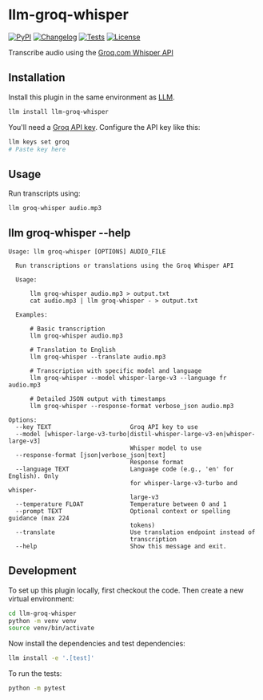 # llm-groq-whisper

[![PyPI](https://img.shields.io/pypi/v/llm-groq-whisper.svg)](https://pypi.org/project/llm-groq-whisper/)
[![Changelog](https://img.shields.io/github/v/release/simonw/llm-groq-whisper?include_prereleases&label=changelog)](https://github.com/simonw/llm-groq-whisper/releases)
[![Tests](https://github.com/simonw/llm-groq-whisper/actions/workflows/test.yml/badge.svg)](https://github.com/simonw/llm-groq-whisper/actions/workflows/test.yml)
[![License](https://img.shields.io/badge/license-Apache%202.0-blue.svg)](https://github.com/simonw/llm-groq-whisper/blob/main/LICENSE)

Transcribe audio using the [Groq.com Whisper API](https://console.groq.com/docs/speech-text)

## Installation

Install this plugin in the same environment as [LLM](https://llm.datasette.io/).
```bash
llm install llm-groq-whisper
```
You'll need a [Groq API key](https://console.groq.com/keys). Configure the API key like this:
```bash
llm keys set groq
# Paste key here
```
## Usage

Run transcripts using:
```bash
llm groq-whisper audio.mp3
```


## llm groq-whisper --help

<!-- [[[cog
import cog
from llm import cli
from click.testing import CliRunner
runner = CliRunner()
result = runner.invoke(cli.cli, ["groq-whisper", "--help"])
help = result.output.replace("Usage: cli", "Usage: llm")
cog.out(
    "```\n{}\n```".format(help)
)
]]] -->
```
Usage: llm groq-whisper [OPTIONS] AUDIO_FILE

  Run transcriptions or translations using the Groq Whisper API

  Usage:

      llm groq-whisper audio.mp3 > output.txt
      cat audio.mp3 | llm groq-whisper - > output.txt

  Examples:

      # Basic transcription
      llm groq-whisper audio.mp3

      # Translation to English
      llm groq-whisper --translate audio.mp3

      # Transcription with specific model and language
      llm groq-whisper --model whisper-large-v3 --language fr audio.mp3

      # Detailed JSON output with timestamps
      llm groq-whisper --response-format verbose_json audio.mp3

Options:
  --key TEXT                      Groq API key to use
  --model [whisper-large-v3-turbo|distil-whisper-large-v3-en|whisper-large-v3]
                                  Whisper model to use
  --response-format [json|verbose_json|text]
                                  Response format
  --language TEXT                 Language code (e.g., 'en' for English). Only
                                  for whisper-large-v3-turbo and whisper-
                                  large-v3
  --temperature FLOAT             Temperature between 0 and 1
  --prompt TEXT                   Optional context or spelling guidance (max 224
                                  tokens)
  --translate                     Use translation endpoint instead of
                                  transcription
  --help                          Show this message and exit.

```
<!-- [[[end]]] -->

## Development

To set up this plugin locally, first checkout the code. Then create a new virtual environment:
```bash
cd llm-groq-whisper
python -m venv venv
source venv/bin/activate
```
Now install the dependencies and test dependencies:
```bash
llm install -e '.[test]'
```
To run the tests:
```bash
python -m pytest
```
